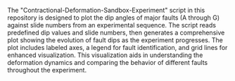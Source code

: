 The "Contractional-Deformation-Sandbox-Experiment" script in this repository is designed to plot the dip angles of major faults (A through G) against slide numbers from an experimental sequence. The script reads predefined dip values and slide numbers, then generates a comprehensive plot showing the evolution of fault dips as the experiment progresses. The plot includes labeled axes, a legend for fault identification, and grid lines for enhanced visualization. This visualization aids in understanding the deformation dynamics and comparing the behavior of different faults throughout the experiment.
